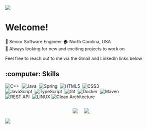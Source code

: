 <img src="images/header.gif"></img>

<h1> Welcome! </h1> 
 
 :person_in_tuxedo: Senior Software Engineer
 :house: North Carolina, USA \
 :satellite: Always looking for new and exciting projects to work on
 
 Feel free to reach out to me via the Gmail and LinkedIn links below
 
 <h2> 	:computer: Skills </h2>
 
![C++](https://img.shields.io/badge/-C%2B%2B-red)&nbsp;
![Java](https://img.shields.io/badge/JAVA-007396.svg?&style=flat&logo=java&logoColor=white)&nbsp;
![Spring](https://img.shields.io/badge/SPRING-6DB33F.svg?&style=flat&logo=spring&logoColor=white)&nbsp;
![HTML5](https://img.shields.io/badge/HTML5-E34F26.svg?&style=flat&logo=html5&logoColor=white)&nbsp;
![CSS3](https://img.shields.io/badge/CSS3-%231572B6.svg?&style=flat&logo=css3&logoColor=white)&nbsp;\
![JavaScript](https://img.shields.io/badge/JAVASCRIPT-323330.svg?&style=flat&logo=javascript&logoColor=%23F7DF1E)&nbsp;
![TypeScript](https://img.shields.io/badge/TYPESCRIPT-%23007ACC.svg?&style=flat&logo=typescript&logoColor=white)&nbsp;
![Git](https://img.shields.io/badge/GIT-%23F05033.svg?&style=flat&logo=git&logoColor=white)&nbsp;
![Docker](https://img.shields.io/badge/DOCKER-2496ED.svg?&style=flat&logo=docker&logoColor=white)&nbsp;
![Maven](https://img.shields.io/badge/MAVEN-C71A36.svg?&style=flat&logo=apache-maven)&nbsp;\
![REST API](https://img.shields.io/badge/REST-02569B.svg?&style=flat&logo=rest&logoColor=white)&nbsp;
![LINUX](https://img.shields.io/badge/LINUX-FCC624?style=flat-square&logo=linux&logoColor=black)
![Clean Architecture](https://img.shields.io/badge/CLEAN%20ARCHITECTURE-6DB33F.svg?&style=flat&logoColor=white)&nbsp;

</summary>
<h2></h2>

<p align="center">
  <a href="mailto:connorkhasson@gmail.com"><img src="https://img.shields.io/badge/gmail-%23D14836.svg?&style=for-the-badge&logo=gmail&logoColor=white"/></a>&nbsp;&nbsp;&nbsp;&nbsp;
  <a href="https://www.linkedin.com/in/connor-hasson/"><img src="https://img.shields.io/badge/linkedin-%230077B5.svg?&style=for-the-badge&logo=linkedin&logoColor=white" />          </a>&nbsp;&nbsp;&nbsp;&nbsp;
</center>

![](https://visitor-badge-reloaded.herokuapp.com/badge?page_id=Chasson1992&color=55acb7&style=for-the-badge&logo=Github)
